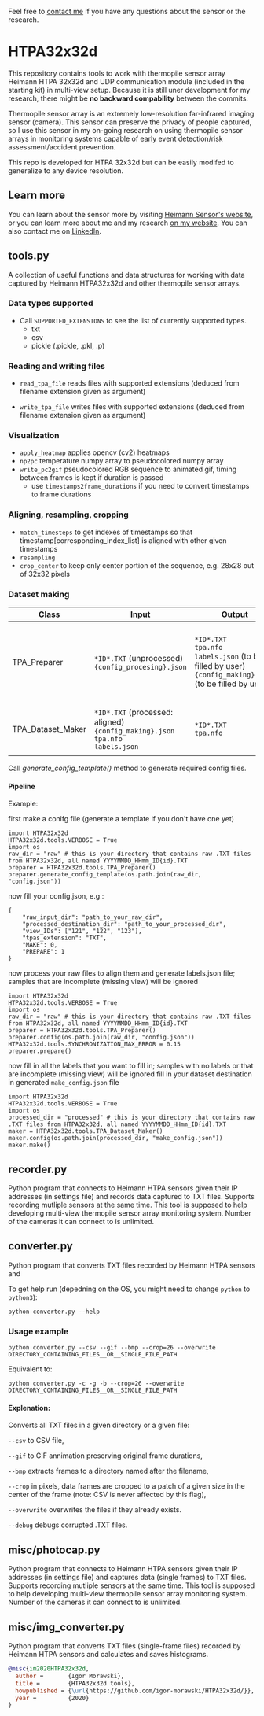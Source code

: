 Feel free to [contact me](https://www.linkedin.com/in/igor-morawski/) if you have any questions about the sensor or the research.

# HTPA32x32d 

This repository contains tools to work with thermopile sensor array Heimann HTPA 32x32d and UDP communication module (included in the starting kit) in multi-view setup. Because it is still uner development for my research, there might be **no backward compability** between the commits.

Thermopile sensor array is an extremely low-resolution far-infrared imaging sensor (camera). This sensor can preserve the privacy of people captured, so I use this sensor in my on-going research on using thermopile sensor arrays in monitoring systems capable of early event detection/risk assessment/accident prevention.

This repo is developed for HTPA 32x32d but can be easily modifed to generalize to any device resolution.
## Learn more
You can learn about the sensor more by visiting [Heimann Sensor's website](https://www.heimannsensor.com/products_imaging.php), or you can learn more about me and my research [on my website](https://igor-morawski.github.io/). You can also contact me on [LinkedIn](https://www.linkedin.com/in/igor-morawski/).

## tools.py
A collection of useful functions and data structures for working with data captured by Heimann HTPA32x32d and other thermopile sensor arrays. 

### Data types supported
* Call `SUPPORTED_EXTENSIONS` to see the list of currently supported types.
  * txt
  * csv
  * pickle (.pickle, .pkl, .p)

### Reading and writing files
* `read_tpa_file` reads files with supported extensions (deduced from filename extension given as argument)

* `write_tpa_file`  writes files with supported extensions (deduced from filename extension given as argument)

### Visualization
* `apply_heatmap` applies opencv (cv2) heatmaps
* `np2pc` temperature numpy array to pseudocolored numpy array 
* `write_pc2gif` pseudocolored RGB sequence to animated gif, timing between frames is kept if duration is passed 
  * use `timestamps2frame_durations` if you need to convert timestamps to frame durations
  
### Aligning, resampling, cropping
* `match_timesteps` to get indexes of timestamps so that timestamp\[corresponding_index_list\] is aligned with other given timestamps
* `resampling`
* `crop_center` to keep only center portion of the sequence, e.g. 28x28 out of 32x32 pixels

### Dataset making

  Class  | Input | Output | Remarks
------------- | ------------- | ------------- | -------------
TPA_Preparer  | `*ID*.TXT` (unprocessed) <br> `{config_procesing}.json`| `*ID*.TXT` <br> `tpa.nfo` <br> `labels.json` (to be filled by user) <br> `{config_making}.json` (to be filled by user) | unproceesed sequences → aligned sequences and labels file (to be filled by user before making dataset) <br>  filtering out samples that miss views (incomplete sequences) <br> - aligning sequences <br> - set HTPA32x32d.tools.SYNCHRONIZATION_MAX_ERROR in [s] that you're willing to tollerate
TPA_Dataset_Maker  | `*ID*.TXT` (processed: aligned) <br> `{config_making}.json` <br> `tpa.nfo` <br> `labels.json` | `*ID*.TXT` <br> `tpa.nfo` | aligned sequences and labels file (filled by user) → aligned sequences and labels file <br>  - filtering out samples that miss views (incomplete sequences) <br> - filtering out samples that miss a label

Call *generate_config_template()* method to generate required config files. 

#### Pipeline
Example:

first make a conifg file (generate a template if you don't have one yet)
```
import HTPA32x32d
HTPA32x32d.tools.VERBOSE = True
import os
raw_dir = "raw" # this is your directory that contains raw .TXT files from HTPA32x32d, all named YYYYMMDD_HHmm_ID{id}.TXT
preparer = HTPA32x32d.tools.TPA_Preparer()
preparer.generate_config_template(os.path.join(raw_dir, "config.json"))
```
now fill your config.json, e.g.:
```
{
    "raw_input_dir": "path_to_your_raw_dir",
    "processed_destination_dir": "path_to_your_processed_dir",
    "view_IDs": ["121", "122", "123"],
    "tpas_extension": "TXT",
    "MAKE": 0,
    "PREPARE": 1
}
```
now process your raw files to align them and generate labels.json file; samples that are incomplete (missing view) will be ignored
```
import HTPA32x32d
HTPA32x32d.tools.VERBOSE = True
import os
raw_dir = "raw" # this is your directory that contains raw .TXT files from HTPA32x32d, all named YYYYMMDD_HHmm_ID{id}.TXT
preparer = HTPA32x32d.tools.TPA_Preparer()
preparer.config(os.path.join(raw_dir, "config.json"))
HTPA32x32d.tools.SYNCHRONIZATION_MAX_ERROR = 0.15
preparer.prepare()
```
now fill in all the labels that you want to fill in; samples with no labels or that are incomplete (missing view) will be ignored
fill in your dataset destination in generated `make_config.json` file 
```
import HTPA32x32d
HTPA32x32d.tools.VERBOSE = True
import os
processed_dir = "processed" # this is your directory that contains raw .TXT files from HTPA32x32d, all named YYYYMMDD_HHmm_ID{id}.TXT
maker = HTPA32x32d.tools.TPA_Dataset_Maker()
maker.config(os.path.join(processed_dir, "make_config.json"))
maker.make()
```
## recorder.py
Python program that connects to Heimann HTPA sensors given their IP addresses (in settings file) and records data captured to TXT files. Supports recording mutliple sensors at the same time. This tool is supposed to help developing multi-view thermopile sensor array monitoring system. Number of the cameras it can connect to is unlimited. 


## converter.py
Python program that converts TXT files recorded by Heimann HTPA sensors and 

To get help run (depedning on the OS, you might need to change `python` to `python3`):
```
python converter.py --help
```

### Usage example
```
python converter.py --csv --gif --bmp --crop=26 --overwrite DIRECTORY_CONTAINING_FILES__OR__SINGLE_FILE_PATH
```
Equivalent to:
```
python converter.py -c -g -b --crop=26 --overwrite DIRECTORY_CONTAINING_FILES__OR__SINGLE_FILE_PATH
```

#### Explenation:

Converts all TXT files in a given directory or a given file:

`--csv` to CSV file,

`--gif` to GIF annimation preserving original frame durations,

`--bmp` extracts frames to a directory named after the filename, 

`--crop` in pixels, data frames are cropped to a patch of a given size in the center of the frame (note: CSV is never affected by this flag),

`--overwrite` overwrites the files if they already exists.

`--debug` debugs corrupted .TXT files.


## misc/photocap.py
Python program that connects to Heimann HTPA sensors given their IP addresses (in settings file) and captures data (single frames) to TXT files. Supports recording mutliple sensors at the same time. This tool is supposed to help developing multi-view thermopile sensor array monitoring system. Number of the cameras it can connect to is unlimited. 

## misc/img_converter.py
Python program that converts TXT files (single-frame files) recorded by Heimann HTPA sensors and calculates and saves histograms.

```BibTeX
@misc{im2020HTPA32x32d,
  author =       {Igor Morawski},
  title =        {HTPA32x32d tools},
  howpublished = {\url{https://github.com/igor-morawski/HTPA32x32d/}},
  year =         {2020}
}
```
